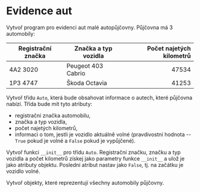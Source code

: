 # Evidence aut

Vytvoř program pro evidenci aut malé autopůjčovny. Půjčovna má 3 automobily:

| Registrační značka | Značka a typ vozidla | Počet najetých kilometrů  |
| ------------- |-------------| -----:|
| 4A2 3020 | Peugeot 403 Cabrio | 47534 |
| 1P3 4747 | Škoda Octavia |   41253 |

Vytvoř třídu `Auto`, která bude obsahovat informace o autech, které půjčovna nabízí. Třída bude mít tyto atributy:

- registrační značka automobilu,
- značka a typ vozidla,
- počet najetých kilometrů,
- informaci o tom, jestli je vozidlo aktuálně volné (pravdivostní hodnota -- `True` pokud je volné a `False` pokud je vypůjčené).

Vytvoř funkci `__init__` pro třídu `Auto`. Registrační značku, značku a typ vozidla a počet kilometrů získej jako parametry funkce `__init__` a ulož je jako atributy objektu. Poslední atribut nastav jako `False`, tj. na začátku je vozidlo volné.

Vytvoř objekty, které reprezentují všechny automobily půjčovny.